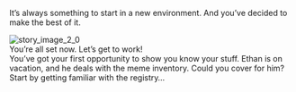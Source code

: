 It’s always something to start in a new environment. And you’ve decided to make the best of it.

<Spacer />

<ContentWrapp>
  <div class="imgContainer">
    <img alt="story_image_2_0" src="/images/splash/splash-3.png">
  </div>

  <div class="itemsContainer">
    <div class="item-text">
      You’re all set now. Let’s get to work! 
    </div>
    <div class="item-text">
      You’ve got your first opportunity to show you know your stuff. Ethan is on vacation, and he deals with the meme inventory. Could you cover for him? Start by getting familiar with the registry…
    </div>
  </div>
</ContentWrapp>